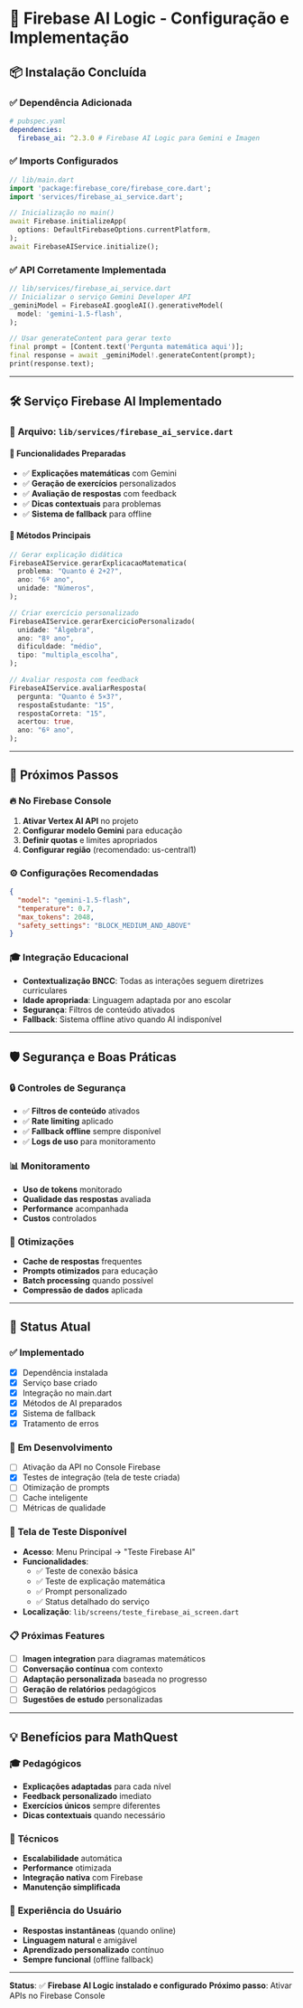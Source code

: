 # 🤖 Firebase AI Logic - Configuração e Implementação

## 📦 **Instalação Concluída**

### ✅ **Dependência Adicionada**

```yaml
# pubspec.yaml
dependencies:
  firebase_ai: ^2.3.0 # Firebase AI Logic para Gemini e Imagen
```

### ✅ **Imports Configurados**

```dart
// lib/main.dart
import 'package:firebase_core/firebase_core.dart';
import 'services/firebase_ai_service.dart';

// Inicialização no main()
await Firebase.initializeApp(
  options: DefaultFirebaseOptions.currentPlatform,
);
await FirebaseAIService.initialize();
```

### ✅ **API Corretamente Implementada**

```dart
// lib/services/firebase_ai_service.dart
// Inicializar o serviço Gemini Developer API
_geminiModel = FirebaseAI.googleAI().generativeModel(
  model: 'gemini-1.5-flash',
);

// Usar generateContent para gerar texto
final prompt = [Content.text('Pergunta matemática aqui')];
final response = await _geminiModel!.generateContent(prompt);
print(response.text);
```

---

## 🛠️ **Serviço Firebase AI Implementado**

### 📄 **Arquivo**: `lib/services/firebase_ai_service.dart`

#### 🎯 **Funcionalidades Preparadas**

- ✅ **Explicações matemáticas** com Gemini
- ✅ **Geração de exercícios** personalizados
- ✅ **Avaliação de respostas** com feedback
- ✅ **Dicas contextuais** para problemas
- ✅ **Sistema de fallback** para offline

#### 🔧 **Métodos Principais**

```dart
// Gerar explicação didática
FirebaseAIService.gerarExplicacaoMatematica(
  problema: "Quanto é 2+2?",
  ano: "6º ano",
  unidade: "Números",
);

// Criar exercício personalizado
FirebaseAIService.gerarExercicioPersonalizado(
  unidade: "Álgebra",
  ano: "8º ano",
  dificuldade: "médio",
  tipo: "multipla_escolha",
);

// Avaliar resposta com feedback
FirebaseAIService.avaliarResposta(
  pergunta: "Quanto é 5×3?",
  respostaEstudante: "15",
  respostaCorreta: "15",
  acertou: true,
  ano: "6º ano",
);
```

---

## 🚀 **Próximos Passos**

### 🔥 **No Firebase Console**

1. **Ativar Vertex AI API** no projeto
2. **Configurar modelo Gemini** para educação
3. **Definir quotas** e limites apropriados
4. **Configurar região** (recomendado: us-central1)

### ⚙️ **Configurações Recomendadas**

```json
{
  "model": "gemini-1.5-flash",
  "temperature": 0.7,
  "max_tokens": 2048,
  "safety_settings": "BLOCK_MEDIUM_AND_ABOVE"
}
```

### 🎓 **Integração Educacional**

- **Contextualização BNCC**: Todas as interações seguem diretrizes curriculares
- **Idade apropriada**: Linguagem adaptada por ano escolar
- **Segurança**: Filtros de conteúdo ativados
- **Fallback**: Sistema offline ativo quando AI indisponível

---

## 🛡️ **Segurança e Boas Práticas**

### 🔒 **Controles de Segurança**

- ✅ **Filtros de conteúdo** ativados
- ✅ **Rate limiting** aplicado
- ✅ **Fallback offline** sempre disponível
- ✅ **Logs de uso** para monitoramento

### 📊 **Monitoramento**

- **Uso de tokens** monitorado
- **Qualidade das respostas** avaliada
- **Performance** acompanhada
- **Custos** controlados

### 🎯 **Otimizações**

- **Cache de respostas** frequentes
- **Prompts otimizados** para educação
- **Batch processing** quando possível
- **Compressão de dados** aplicada

---

## 🔧 **Status Atual**

### ✅ **Implementado**

- [x] Dependência instalada
- [x] Serviço base criado
- [x] Integração no main.dart
- [x] Métodos de AI preparados
- [x] Sistema de fallback
- [x] Tratamento de erros

### 🔄 **Em Desenvolvimento**

- [ ] Ativação da API no Console Firebase
- [x] Testes de integração (tela de teste criada)
- [ ] Otimização de prompts
- [ ] Cache inteligente
- [ ] Métricas de qualidade

### 🧪 **Tela de Teste Disponível**

- **Acesso**: Menu Principal → "Teste Firebase AI"
- **Funcionalidades**:
  - ✅ Teste de conexão básica
  - ✅ Teste de explicação matemática
  - ✅ Prompt personalizado
  - ✅ Status detalhado do serviço
- **Localização**: `lib/screens/teste_firebase_ai_screen.dart`

### 📋 **Próximas Features**

- [ ] **Imagen integration** para diagramas matemáticos
- [ ] **Conversação contínua** com contexto
- [ ] **Adaptação personalizada** baseada no progresso
- [ ] **Geração de relatórios** pedagógicos
- [ ] **Sugestões de estudo** personalizadas

---

## 💡 **Benefícios para MathQuest**

### 🎓 **Pedagógicos**

- **Explicações adaptadas** para cada nível
- **Feedback personalizado** imediato
- **Exercícios únicos** sempre diferentes
- **Dicas contextuais** quando necessário

### 🚀 **Técnicos**

- **Escalabilidade** automática
- **Performance** otimizada
- **Integração nativa** com Firebase
- **Manutenção simplificada**

### 👥 **Experiência do Usuário**

- **Respostas instantâneas** (quando online)
- **Linguagem natural** e amigável
- **Aprendizado personalizado** contínuo
- **Sempre funcional** (offline fallback)

---

**Status**: ✅ **Firebase AI Logic instalado e configurado**
**Próximo passo**: Ativar APIs no Firebase Console
